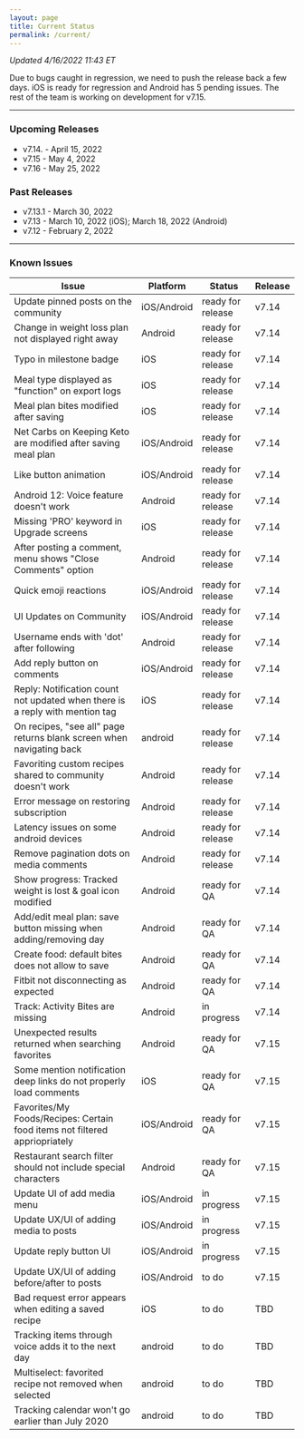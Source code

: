 ```yaml
---
layout: page
title: Current Status
permalink: /current/
---
```


_Updated 4/16/2022 11:43 ET_

Due to bugs caught in regression, we need to push the release back a few days. iOS is ready for regression and Android has 5 pending issues. The rest of the team is working on development for v7.15.

***

### Upcoming Releases
- v7.14.  - April 15, 2022
- v7.15   - May 4, 2022
- v7.16   - May 25, 2022
 
### Past Releases
- v7.13.1 - March 30, 2022
- v7.13   - March 10, 2022 (iOS); March 18, 2022 (Android)
- v7.12   - February 2, 2022

***

### Known Issues

|Issue                          |Platform   | Status    | Release           |
| ---                           | ---       | ---       | ---               |
|Update pinned posts on the community|iOS/Android|ready for release| v7.14|
|Change in weight loss plan not displayed right away|Android|ready for release| v7.14|
|Typo in milestone badge|iOS|ready for release| v7.14|
|Meal type displayed as "function" on export logs|iOS|ready for release| v7.14|
|Meal plan bites modified after saving|iOS|ready for release| v7.14|
|Net Carbs on Keeping Keto are modified after saving meal plan|iOS/Android|ready for release| v7.14|
|Like button animation|iOS/Android|ready for release| v7.14|
|Android 12: Voice feature doesn't work|Android|ready for release| v7.14|
|Missing 'PRO' keyword in Upgrade screens|iOS|ready for release| v7.14|
|After posting a comment, menu shows "Close Comments" option|Android|ready for release| v7.14|
|Quick emoji reactions|iOS/Android|ready for release| v7.14|
|UI Updates on Community|iOS/Android|ready for release| v7.14|
|Username ends with 'dot' after following|Android|ready for release| v7.14|
|Add reply button on comments|iOS/Android|ready for release| v7.14|
|Reply: Notification count not updated when there is a reply with mention tag|iOS|ready for release| v7.14|
|On recipes, "see all" page returns blank screen when navigating back |android|ready for release| v7.14|
|Favoriting custom recipes shared to community doesn't work|Android|ready for release| v7.14|
|Error message on restoring subscription|Android|ready for release| v7.14|
|Latency issues on some android devices|Android|ready for release| v7.14|
|Remove pagination dots on media comments |Android|ready for release| v7.14|
|Show progress: Tracked weight is lost & goal icon modified |Android|ready for QA| v7.14|
|Add/edit meal plan: save button missing when adding/removing day |Android|ready for QA| v7.14|
|Create food: default bites does not allow to save |Android|ready for QA| v7.14|
|Fitbit not disconnecting as expected |Android|ready for QA| v7.14|
|Track: Activity Bites are missing |Android|in progress| v7.14|
|Unexpected results returned when searching favorites|Android|ready for QA| v7.15|
|Some mention notification deep links do not properly load comments|iOS|ready for QA| v7.15|
|Favorites/My Foods/Recipes: Certain food items not filtered appriopriately|iOS/Android|ready for QA| v7.15|
|Restaurant search filter should not include special characters|Android|ready for QA| v7.15|
|Update UI of add media menu|iOS/Android|in progress| v7.15|
|Update UX/UI of adding media to posts|iOS/Android|in progress| v7.15|
|Update reply button UI|iOS/Android|in progress| v7.15|
|Update UX/UI of adding before/after to posts|iOS/Android|to do| v7.15|
|Bad request error appears when editing a saved recipe|iOS|to do| TBD|
|Tracking items through voice adds it to the next day |android|to do| TBD|
|Multiselect: favorited recipe not removed when selected |android|to do| TBD|
|Tracking calendar won't go earlier than July 2020 |android|to do| TBD|

